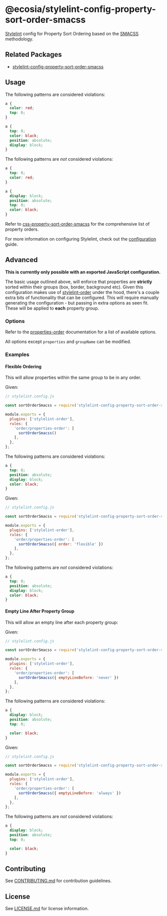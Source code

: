 # @ecosia/stylelint-config-property-sort-order-smacss

[Stylelint](https://github.com/stylelint/stylelint) config for Property Sort Ordering based on the [SMACSS](http://smacss.com) methodology.

## Related Packages

- [stylelint-config-property-sort-order-smacss](https://github.com/cahamilton/stylelint-config-property-sort-order-smacss/)

## Usage

The following patterns are considered violations:

```css
a {
  color: red;
  top: 0;
}
```

```css
a {
  top: 0;
  color: black;
  position: absolute;
  display: block;
}
```

The following patterns are _not_ considered violations:

```css
a {
  top: 0;
  color: red;
}
```

```css
a {
  display: block;
  position: absolute;
  top: 0;
  color: black;
}
```

Refer to [css-property-sort-order-smacss](https://github.com/cahamilton/css-property-sort-order-smacss/blob/v2.2.0/index.js) for the comprehensive list of property orders.

For more information on configuring Stylelint, check out the [configuration](https://github.com/stylelint/stylelint/blob/16.0.0/docs/user-guide/configure.md) guide.

## Advanced

**This is currently only possible with an exported JavaScript configuration.**

The basic usage outlined above, will enforce that properties are **strictly** sorted within their groups (box, border, background etc). Given this configuration makes use of [stylelint-order](https://github.com/hudochenkov/stylelint-order/tree/6.0.4) under the hood, there's a couple extra bits of functionality that can be configured. This will require manually generating the configuration - but passing in extra options as seen fit. These will be applied to **each** property group.

### Options

Refer to the [properties-order](https://github.com/hudochenkov/stylelint-order/blob/6.0.4/rules/properties-order/README.md#options) documentation for a list of available options.

All options except `properties` and `groupName` can be modified.

### Examples

#### Flexible Ordering

This will allow properties within the same group to be in any order.

Given:

```js
// stylelint.config.js

const sortOrderSmacss = require('stylelint-config-property-sort-order-smacss/generate');

module.exports = {
  plugins: ['stylelint-order'],
  rules: {
    'order/properties-order': [
      sortOrderSmacss()
    ],
  },
};
```

The following patterns are considered violations:

```css
a {
  top: 0;
  position: absolute;
  display: block;
  color: black;
}
```

Given:

```js
// stylelint.config.js

const sortOrderSmacss = require('stylelint-config-property-sort-order-smacss/generate');

module.exports = {
  plugins: ['stylelint-order'],
  rules: {
    'order/properties-order': [
      sortOrderSmacss({ order: 'flexible' })
    ],
  },
};
```

The following patterns are _not_ considered violations:

```css
a {
  top: 0;
  position: absolute;
  display: block;
  color: black;
}
```

#### Empty Line After Property Group

This will allow an empty line after each property group:

Given:

```js
// stylelint.config.js

const sortOrderSmacss = require('stylelint-config-property-sort-order-smacss/generate');

module.exports = {
  plugins: ['stylelint-order'],
  rules: {
    'order/properties-order': [
      sortOrderSmacss({ emptyLineBefore: 'never' })
    ],
  },
};
```

The following patterns are considered violations:

```css
a {
  display: block;
  position: absolute;
  top: 0;

  color: black;
}
```

Given:

```js
// stylelint.config.js

const sortOrderSmacss = require('stylelint-config-property-sort-order-smacss/generate');

module.exports = {
  plugins: ['stylelint-order'],
  rules: {
    'order/properties-order': [
      sortOrderSmacss({ emptyLineBefore: 'always' })
    ],
  },
};
```

The following patterns are _not_ considered violations:

```css
a {
  display: block;
  position: absolute;
  top: 0;

  color: black;
}
```

## Contributing

See [CONTRIBUTING.md](./CONTRIBUTING.md) for contribution guidelines.

## License

See [LICENSE.md](./LICENSE.md) for license information.
